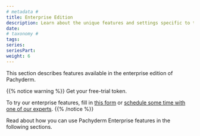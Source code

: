 ```yaml
---
# metadata # 
title: Enterprise Edition
description: Learn about the unique features and settings specific to the Enterprise edition of Pachyderm.
date: 
# taxonomy #
tags: 
series:
seriesPart:
weight: 6
---
```


This section describes features available in the enterprise
edition of Pachyderm. 

{{% notice warning %}} 
Get your free-trial token.

To try our enterprise features, fill in [this form](https://www.pachyderm.com/trial/) or [schedule some time with one of our experts](https://www.pachyderm.com/request-a-demo/). 
{{% /notice %}}

Read about how you can use Pachyderm Enterprise features in the following
sections.
